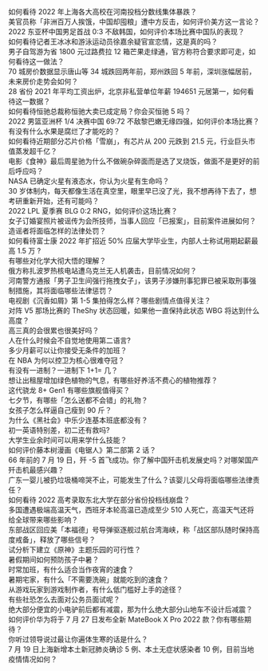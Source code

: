如何看待 2022 年上海各大高校在河南投档分数线集体暴跌？  
美官员称「非洲百万人挨饿，中国却囤粮」遭中方反击，如何评价美方这一言论？  
2022 东亚杯中国男足首战 0:3 不敌韩国，如何评价本场比赛中国队的表现？  
如何看待记者王冰冰和游泳运动员徐嘉余疑官宣恋情，这是真的吗？  
男子自驾游为省 1800 元过路费拉 12 箱芒果走绿通，官方称符合要求即可走，如何看待这一做法？  
70 城房价数据显示唐山等 34 城跌回两年前，郑州跌回 5 年前，深圳涨幅居前，未来房价走势会如何？  
28 省份 2021 年平均工资出炉，北京非私营单位年薪 194651 元居第一，如何看待这一数据？  
如何看待恒驰总裁称恒驰大卖已成定局？你会买恒驰 5 吗？  
2022 男篮亚洲杯 1/4 决赛中国 69:72 不敌黎巴嫩无缘四强，如何评价本场比赛？  
有没有什么水果是腐烂了才能吃的？  
如何看待近期部分芯片价格「雪崩」，有芯片从 200 元跌到 21.5 元，行业巨头市值蒸发超千亿？  
电影《食神》最后周星驰为什么不做碗杂碎面而是选了叉烧饭，做面不是更好的前后呼应吗？  
NASA 已确定火星有液态水，你认为火星有生命吗？  
30 岁体制内，每天都像生活在真空里，眼里早已没了光，我不想再待下去了，想考研重新开始，还有可能吗？  
2022 LPL 夏季赛 BLG 0:2 RNG，如何评价这场比赛？  
女子订婚宴照片被谣传为会所技师，当事人回应「已报案」，目前案件进展如何？造谣者将面临怎样的法律处罚？  
如何看待富士康 2022 年扩招近 50% 应届大学毕业生，内部人士称试用期起薪最高 1.5 万 ?  
有哪些对化学大彻大悟的理解？  
俄方称扎波罗热核电站遭乌克兰无人机袭击，目前情况如何？  
河南警方通报「男子卫生间强行拖拽女子」，该男子涉嫌刑事犯罪已被采取刑事强制措施，其将面临哪些法律惩罚？  
电视剧《沉香如屑》第 1-5 集拍得怎么样？哪些剧情点值得关注？  
对阵 V5 那场比赛的 TheShy 状态回暖，如果他一直保持此状态 WBG 将达到什么高度？  
高三真的会很累也很美好吗？  
人在什么时候会不自觉地使用第二语言?  
多少月薪可以让你接受无条件的加班？  
在 NBA 为何以控卫为核心很难夺冠？  
有没有一进制？一进制下 1+1= 几？  
想让出租屋增加绿色植物的气息，有哪些好养活不费心的植物推荐？  
这代骁龙 8+ Gen1 有哪些旗舰值得买？  
七夕节，有哪些「怎么送都不会错」的礼物？  
女孩子怎么样逼自己瘦到 90 斤？  
为什么《黑社会》中乐少连基本班底都没有？  
初一英语特别差，初二还有救吗?  
大学生业余时间可以用来学什么技能？  
如何评价藤本树漫画《电锯人》第二部第 2 话？  
66 年前的 7 月 19 日，歼 -5 首飞成功。你了解中国歼击机发展史吗？对哪架国产歼击机最感兴趣？  
广东一婴儿被扔垃圾桶啼哭不止，可能发生了什么？该婴儿父母将面临哪些法律责任？  
如何看待 2022 高考录取东北大学在部分省份投档线崩盘？  
多国遭遇极端高温天气，西班牙本轮高温已造成至少 510 人死亡，高温天气还将给全球带来哪些影响？  
东部战区回应美「本福德」号导弹驱逐舰过航台湾海峡，称「战区部队随时保持高度戒备」，释放了哪些信号？  
试分析下建立《原神》主题乐园的可行性？  
暑假期间如何预防孩子中暑？  
时常加班，有什么适合当作夜宵的速食？  
暑期宅家，有什么「不需要洗碗」就能吃到的速食？  
从游戏玩家到游戏制作者，有什么低门槛好上手的途径？  
有些社恐怎么去面对公务员面试呢？  
绝大部分便宜的小电驴前后都有减震，那为什么绝大部分山地车不设计后减震？  
如何评价华为将于 7 月 27 日发布全新 MateBook X Pro 2022 款？你有哪些期待？  
你听过领导说过最让你遍体生寒的话是什么？  
7 月 19 日上海新增本土新冠肺炎确诊 5 例、本土无症状感染者 10 例，目前当地疫情情况如何？  
